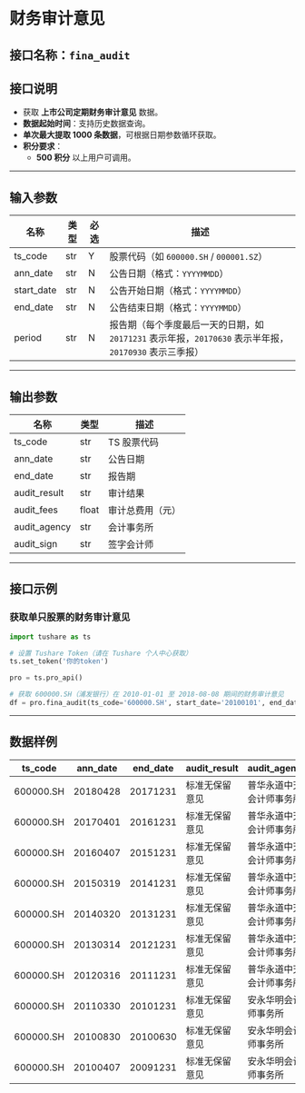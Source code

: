 # 财务审计意见

## 接口名称：`fina_audit`

## 接口说明
- 获取 **上市公司定期财务审计意见** 数据。
- **数据起始时间**：支持历史数据查询。
- **单次最大提取 1000 条数据**，可根据日期参数循环获取。
- **积分要求**：
  - **500 积分** 以上用户可调用。

---

## **输入参数**

| 名称        | 类型  | 必选 | 描述 |
|------------|------|------|------------------------------|
| ts_code    | str  | Y    | 股票代码（如 `600000.SH` / `000001.SZ`） |
| ann_date   | str  | N    | 公告日期（格式：`YYYYMMDD`） |
| start_date | str  | N    | 公告开始日期（格式：`YYYYMMDD`） |
| end_date   | str  | N    | 公告结束日期（格式：`YYYYMMDD`） |
| period     | str  | N    | 报告期（每个季度最后一天的日期，如 `20171231` 表示年报，`20170630` 表示半年报，`20170930` 表示三季报） |

---

## **输出参数**

| 名称          | 类型  | 描述 |
|--------------|------|------------------------------|
| ts_code      | str  | TS 股票代码 |
| ann_date     | str  | 公告日期 |
| end_date     | str  | 报告期 |
| audit_result | str  | 审计结果 |
| audit_fees   | float | 审计总费用（元） |
| audit_agency | str  | 会计事务所 |
| audit_sign   | str  | 签字会计师 |

---

## **接口示例**

### **获取单只股票的财务审计意见**
```python
import tushare as ts

# 设置 Tushare Token（请在 Tushare 个人中心获取）
ts.set_token('你的token')

pro = ts.pro_api()

# 获取 600000.SH（浦发银行）在 2010-01-01 至 2018-08-08 期间的财务审计意见
df = pro.fina_audit(ts_code='600000.SH', start_date='20100101', end_date='20180808')
```

---

## **数据样例**

| ts_code  | ann_date | end_date | audit_result | audit_agency | audit_sign |
|----------|---------|---------|--------------|--------------|------------|
| 600000.SH | 20180428 | 20171231 | 标准无保留意见 | 普华永道中天会计师事务所 | 周章,张武 |
| 600000.SH | 20170401 | 20161231 | 标准无保留意见 | 普华永道中天会计师事务所 | 周章,张武 |
| 600000.SH | 20160407 | 20151231 | 标准无保留意见 | 普华永道中天会计师事务所 | 胡亮,张武 |
| 600000.SH | 20150319 | 20141231 | 标准无保留意见 | 普华永道中天会计师事务所 | 胡亮,张武 |
| 600000.SH | 20140320 | 20131231 | 标准无保留意见 | 普华永道中天会计师事务所 | 胡亮,周章 |
| 600000.SH | 20130314 | 20121231 | 标准无保留意见 | 普华永道中天会计师事务所 | 胡亮,周章 |
| 600000.SH | 20120316 | 20111231 | 标准无保留意见 | 普华永道中天会计师事务所 | 胡亮,周章 |
| 600000.SH | 20110330 | 20101231 | 标准无保留意见 | 安永华明会计师事务所 | 严盛炜,周明骏 |
| 600000.SH | 20100830 | 20100630 | 标准无保留意见 | 安永华明会计师事务所 | 严盛炜,周明骏 |
| 600000.SH | 20100407 | 20091231 | 标准无保留意见 | 安永华明会计师事务所 | 严盛炜,周明骏 |
